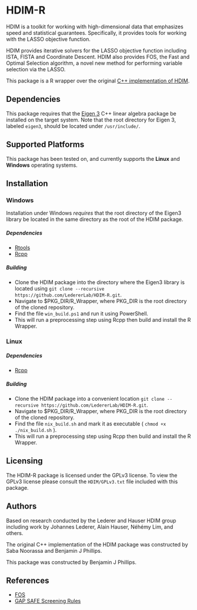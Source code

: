 # HDIM-R

HDIM is a toolkit for working with high-dimensional data that emphasizes
speed and statistical guarantees. Specifically, it provides tools for working
with the LASSO objective function.

HDIM provides iterative solvers for the LASSO objective function
 including ISTA, FISTA and Coordinate Descent. HDIM also provides FOS,
  the Fast and Optimal Selection algorithm, a novel new method
for performing variable selection via the LASSO.

This package is a R wrapper over the original [C++ implementation of HDIM](https://github.com/LedererLab/FOS).

## Dependencies

This package requires that the [Eigen 3](http://eigen.tuxfamily.org/index.php)
C++ linear algebra package be installed on the target system. Note that the root
directory for Eigen 3, labeled `eigen3`, should be located under `/usr/include/`.

## Supported Platforms

This package has been tested on, and currently supports the **Linux** and **Windows**
 operating systems.

## Installation

### Windows

Installation under Windows *requires* that the root directory of the Eigen3 library
be located in the same directory as the root of the HDIM package.

##### Dependencies

* [Rtools](https://cran.r-project.org/bin/windows/Rtools/)
* [Rcpp](https://cran.r-project.org/web/packages/Rcpp/index.html)

##### Building

- Clone the HDIM package into the directory where the Eigen3 library is located using `git clone --recursive https://github.com/LedererLab/HDIM-R.git`.
- Navigate to $PKG_DIR/R_Wrapper, where PKG_DIR is the root directory of the cloned repository.
- Find the file `win_build.ps1` and run it using PowerShell.
- This will run a preprocessing step using Rcpp then build and install the R Wrapper.


### Linux

##### Dependencies

* [Rcpp](https://cran.r-project.org/web/packages/Rcpp/index.html)

##### Building

- Clone the HDIM package into a convenient location `git clone --recursive https://github.com/LedererLab/HDIM-R.git`.
- Navigate to $PKG_DIR/R_Wrapper, where PKG_DIR is the root directory of the cloned repository.
- Find the file `nix_build.sh` and mark it as executable ( `chmod +x ./nix_build.sh` ).
- This will run a preprocessing step using Rcpp then build and install the R Wrapper.

## Licensing

The HDIM-R package is licensed under the GPLv3 license. To view the GPLv3 license please consult
the `HDIM/GPLv3.txt` file included with this package.

## Authors

Based on research conducted by the Lederer and Hauser HDIM group including work
 by Johannes Lederer, Alain Hauser, Néhémy Lim, and others.

The original C++ implementation of the HDIM package was constructed by Saba Noorassa
 and Benjamin J Phillips.

This package was constructed by Benjamin J Phillips.

## References

* [FOS](https://arxiv.org/abs/1609.07195)
* [GAP SAFE Screening Rules](https://arxiv.org/abs/1505.03410)
